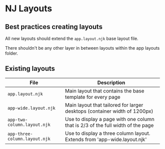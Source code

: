 # NJ Layouts

## Best practices creating layouts

All new layouts should extend the `app.layout.njk` base layout file.

There shouldn't be any other layer in between layouts within the app layouts folder.

## Existing layouts

| File                          | Description
|-------------------------------|---------------------------------------------------------------------------------|
| `app.layout.njk `             | Main layout that contains the base template for every page                      |
| `app-wide.layout.njk `        | Main layout that tailored for larger desktops (container width of 1200px)       |
| `app-two-column.layout.njk`   | Use to display a page with one column that is 2/3 of the full width of the page |
| `app-three-column.layout.njk` | Use to display a three column layout. Extends from 'app-wide.layout.njk'        |
